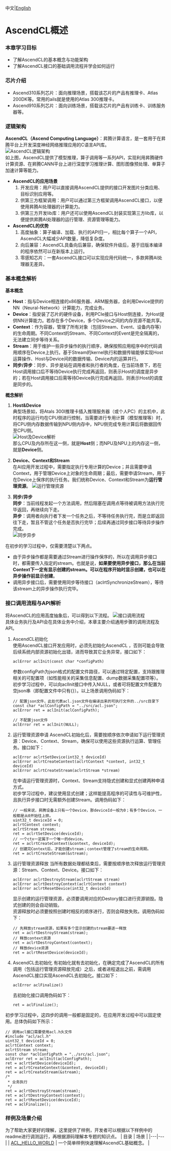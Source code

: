 中文|[English](./README.md)
# AscendCL概述

### <a name="step_1"></a> 本章学习目标
- 了解AscendCL的基本概念与功能架构
- 了解AscendCL接口的基础调用流程并学会如何运行

### <a name="step_2"></a>芯片介绍
- Ascend310系列芯片：面向推理场景，搭载该芯片的产品有推理卡、Atlas 200DK等。常用的ails就是使用的Atlas 300推理卡。
- Ascend910系列芯片：面向训练场景，搭载该芯片的产品有训练卡、训练服务器等。

### <a name="step_3"></a>逻辑架构
**AscendCL（Ascend Computing Language）**：昇腾计算语言，是一套用于在昇腾平台上开发深度神经网络推理应用的C语言API库。       
![AscendCL逻辑架构](https://obs-9be7.obs.cn-east-2.myhuaweicloud.com/data/growthpath_pic/AscendCL%E6%9E%B6%E6%9E%84.jpg)    
如上图，AscendCL提供了模型推理，算子调用等一系列API，实现利用昇腾硬件计算资源、在昇腾CANN平台上进行深度学习推理计算、图形图像预处理、单算子加速计算等能力。   
- **AscendCL的应用场景**
  1. 开发应用：用户可以直接调用AscendCL提供的接口开发图片分类应用、目标识别应用等。
  2. 供第三方框架调用：用户可以通过第三方框架调用AscendCL接口，以便使用昇腾AI处理器的计算能力。
  3. 供第三方开发lib库：用户还可以使用AscendCL封装实现第三方lib库，以便提供昇腾AI处理器的运行管理、资源管理等能力。
- **AscendCL的优势**
  1. 高度抽象：算子编译、加载、执行的API归一，相比每个算子一个API，AscendCL大幅减少API数量，降低复杂度。
  2. 向后兼容：AscendCL具备向后兼容，确保软件升级后，基于旧版本编译的程序依然可以在新版本上运行。
  3. 零感知芯片：一套AscendCL接口可以实现应用代码统一，多款昇腾AI处理器无差异。

### <a name="step_4"></a>基本概念解析
**基本概念**
- **Host**：指与Device相连接的x86服务器、ARM服务器，会利用Device提供的NN（Neural-Network）计算能力，完成业务。
- **Device**：指安装了芯片的硬件设备，利用PCIe接口与Host侧连接，为Host提供NN计算能力。若存在多个Device，多个Device之间的内存资源不能共享。
- **Context**：作为容器，管理了所有对象（包括Stream、Event、设备内存等）的生命周期。不同Context的Stream、不同Context的Event是完全隔离的，无法建立同步等待关系。
- **Stream**：用于维护一些异步操作的执行顺序，确保按照应用程序中的代码调用顺序在Device上执行。基于Stream的kernel执行和数据传输能够实现Host运算操作、Host与Device间的数据传输、Device内的运算并行。
- **同步/异步**：同步、异步是站在调用者和执行者的角度，在当前场景下，若在Host调用接口后不等待Device执行完成再返回，则表示Host的调度是异步的；若在Host调用接口后需等待Device执行完成再返回，则表示Host的调度是同步的。

**概念解析**
1. **Host&Device**     
典型场景如，将Atals 300I推理卡插入推理服务器（或个人PC）的主机中，此时程序的运行均在CPU侧进行控制，当需要进行专用计算（模型推理等）时，将CPU侧内存数据传输到NPU侧内存中，NPU侧完成专用计算后将数据回传至CPU侧。       
![Host及Device解析](https://obs-9be7.obs.cn-east-2.myhuaweicloud.com/data/growthpath_pic/Host%E5%8F%8ADevice%E8%A7%A3%E6%9E%90.jpg)  
那么CPU及内存所在这一侧，就是**Host**侧；而NPU及NPU上的内存这一侧，就是**Device**侧。
 
2. **Device、Context和Stream**     
在AI应用开发过程中，需要指定执行专用计算的Device；并且需要申请Context，用于管理Device上对象的生命周期；最后，需要申请Stream，用于在Device上保序的执行任务。我们统称Device、Context和Stream为**运行管理资源**。
![运行管理资源](https://obs-9be7.obs.cn-east-2.myhuaweicloud.com/data/growthpath_pic/%E8%BF%90%E8%A1%8C%E7%AE%A1%E7%90%86%E8%B5%84%E6%BA%90.jpg)  

3. **同步/异步**      
**同步**：当前线程发起一个方法调用，然后阻塞在调用点等待被调用方法执行完毕返回，再继续向下走。  
**异步**：调用者向执行者下发一个任务之后，不等待任务执行完，而是立即返回往下走，暂且不管这个任务是否执行完毕；后续再通过同步接口等待异步操作完成。   
![同步异步](https://obs-9be7.obs.cn-east-2.myhuaweicloud.com/data/growthpath_pic/%E5%90%8C%E6%AD%A5%E5%BC%82%E6%AD%A5.jpg) 

在初步的学习过程中，仅需要清楚以下两点。   
- 由于异步操作都是需要通过Stream进行操作保序的，所以在调用异步接口时，都需要传入指定的stream。也就是说，**如果要使用异步接口，那么在当前Context下一定有显示创建的stream。可以在程序开始时显示创建，也可以在异步操作前显示创建**。    
- 调用异步接口后，需要使用同步等待接口（aclrtSynchronizeStream），等待该stream上的异步操作执行完毕。    

### <a name="step_3"></a>接口调用流程与API解析
将AscendCL的应用高度抽象后，可以得到以下流程。
![接口调用流程](https://obs-9be7.obs.cn-east-2.myhuaweicloud.com/data/growthpath_pic/%E6%8E%A5%E5%8F%A3%E8%B0%83%E7%94%A8%E6%B5%81%E7%A8%8B.jpg)      
具体业务执行及API会在具体业务中介绍，本章主要介绍通用步骤的调用流程及API。 
 
1. AscendCL初始化   
   使用AscendCL接口开发应用时，必须先初始化AscendCL ，否则可能会导致后续系统内部资源初始化出错，进而导致其它业务异常，接口如下：   
   ```
   aclError aclInit(const char *configPath)
   ```
   参数configPath为json格式的配置文件路径，可以通过特定配置，支持跟推理相关的可配置项（如性能相关的采集信息配置、dump数据采集配置项等）。    
   初步学习过程中，可以向aclInit接口中传入NULL，或者可将配置文件配置为空json串（即配置文件中只有{}）。以上场景调用伪码如下：   
   ```
   // 配置json文件，此处代表acl.json文件在编译出来的可执行文件的../src目录下
   const char *aclConfigPath = "../src/acl.json";
   aclError ret = aclInit(aclConfigPath);
   
   // 不配置json文件
   aclError ret = aclInit(NULL);
   ```

2. 运行管理资源申请
   AscendCL初始化后，需要按顺序依次申请如下运行管理资源：Device、Context、Stream，确保可以使用这些资源执行运算、管理任务。接口如下：
   ```
   aclError aclrtSetDevice(int32_t deviceId)
   aclError aclrtCreateContext(aclrtContext *context, int32_t deviceId)
   aclError aclrtCreateStream(aclrtStream *stream)
   ```
   在申请运行管理资源时，Context、Stream支持隐式创建和显式创建两种申请方式。     
   初步学习过程中，建议使用显式创建；这样能提高程序的可读性与可维护性，且执行异步接口时无需额外创建Stream。调用伪码如下：
   ```
   // 一般来说，昇腾设备上只有一个Device，那deviceId一般为0；有多个Device，一般都是从0开始往上排。
   uint32_t deviceId = 0;
   aclrtContext context;
   aclrtStream stream;
   ret = aclrtSetDevice(deviceId);
   // 一个ctx一定属于一个唯一的device。
   ret = aclrtCreateContext(&context, deviceId);
   // 创建完Context后，才能创建stream；context管理了stream的生命周期。
   ret = aclrtCreateStream(&stream);
   ```

3. 运行管理资源释放
   当所有数据处理都结束后，需要按顺序依次释放运行管理资源：Stream、Context、Device。接口如下：
   ```
   aclError aclrtDestroyStream(aclrtStream stream)
   aclError aclrtDestroyContext(aclrtContext context)
   aclError aclrtResetDevice(int32_t deviceId)
   ```
   显示创建的运行管理资源，必须要调用对应的Destory接口进行资源销毁。隐式创建的则会自动销毁。     
   资源释放时必须要按照创建时相反的顺序进行，否则会释放失败。调用伪码如下：
   ```
   // 先释放stream资源，如果有多个显示创建的stream要逐一释放
   ret = aclrtDestroyStream(stream);
   // 释放context资源
   ret = aclrtDestroyContext(context);
   // 释放device资源
   ret = aclrtResetDevice(deviceId);
   ```

4. AscendCL去初始化
   有初始化就有去初始化，在确定完成了AscendCL的所有调用（包括运行管理资源释放完成）之后，或者进程退出之前，需调用AscendCL接口实现AscendCL去初始化。接口如下：
   ```
   aclError aclFinalize()
   ```
   去初始化接口调用伪码如下：
   ```
   ret = aclFinalize();
   ```

初步学习过程中，这四步的调用一般都是固定的，在应用开发过程中可以固定使用。总体伪码如下所示：
```
// 调用acl接口需要使用acl.h头文件
#include "acl/acl.h"
uint32_t deviceId = 0;
aclrtContext context;
aclrtStream stream;
const char *aclConfigPath = "../src/acl.json";
aclError ret = aclInit(aclConfigPath);
ret = aclrtSetDevice(deviceId);
ret = aclrtCreateContext(&context, deviceId);
ret = aclrtCreateStream(&stream);
/*
 * 业务执行
 */
ret = aclrtDestroyStream(stream);
ret = aclrtDestroyContext(context);
ret = aclrtResetDevice(deviceId);
ret = aclFinalize();
```
### <a name="step_7"></a>样例及场景介绍
为了帮助大家更好的理解，这里提供了样例，开发者可以根据以下样例中的readme进行调测运行，再根据源码理解本专题的知识点。
| 目录  | 场景  |
|---|---|
| [ACL_HELLO_WORLD](https://github.com/Ascend/samples/tree/master/inference/ACLHelloWorld)  | 一个简单样例快速理解AscendCL基础概念。  |